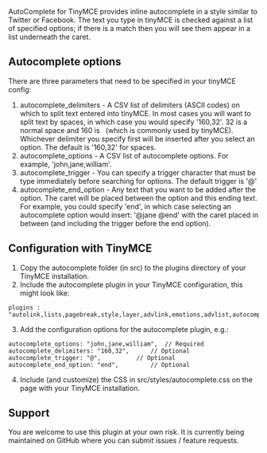 AutoComplete for TinyMCE provides inline autocomplete in a style similar to Twitter or Facebook.  The text you type in tinyMCE is checked against a list of specified options; if there is a match then you will see them appear in a list underneath the caret.  

## Autocomplete options
There are three parameters that need to be specified in your tinyMCE config:

1. autocomplete_delimiters - A CSV list of delimiters (ASCII codes) on which to split text entered into tinyMCE. In most cases you will want to split text by spaces, in which case you would specify '160,32'. 32 is a normal space and 160 is &nbsp; (which is commonly used by tinyMCE). Whichever delimiter you specify first will be inserted after you select an option.  The default is '160,32' for spaces. 
2. autocomplete_options - A CSV list of autocomplete options.  For example, 'john,jane,william'.    
3. autocomplete_trigger -  You can specify a trigger character that must be type immediately before searching for options.  The default trigger is '@' 
4. autocomplete_end_option - Any text that you want to be added after the option.  The caret will be placed between the option and this ending text.  For example, you could specify 'end', in which case selecting an autocomplete option would insert: '@jane  @end' with the caret placed in between (and including the trigger before the end option).

## Configuration with TinyMCE

1. Copy the autocomplete folder (in src) to the plugins directory of your TinyMCE installation.  
2. Include the autocomplete plugin in your TinyMCE configuration, this might look like:
```
plugins : "autolink,lists,pagebreak,style,layer,advlink,emotions,advlist,autocomplete",
```
3. Add the configuration options for the autocomplete plugin, e.g.:

```
autocomplete_options: "john,jane,william", 	// Required 
autocomplete_delimiters: "160,32",		// Optional 
autocomplete_trigger: "@",			// Optional 
autocomplete_end_option: "end",			// Optional 
```

4. Include (and customize) the CSS in src/styles/autocomplete.css on the page with your TinyMCE installation. 

## Support 
You are welcome to use this plugin at your own risk.  It is currently being maintained on GitHub where you can submit issues / feature requests. 
